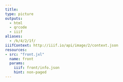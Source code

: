 ```yaml
---
title:
type: picture
outputs:
  - html
  - qrcode
  - iiif
aliases:
  - /k/4/2/1f/
iiifContext: http://iiif.io/api/image/2/context.json
resources:
- src: "front.jxl"
  name: front
  params:
    iiif: front/info.json
    hint: non-paged
---
```

